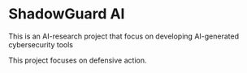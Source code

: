 # ShadowGuard AI
 
This is an AI-research project that focus on developing AI-generated cybersecurity tools

This project focuses on defensive action.
